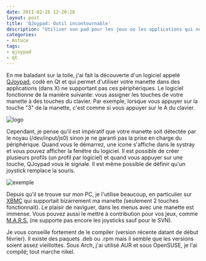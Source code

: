 ```yaml
---
date: 2011-02-26 12:20:28
layout: post
title: 'QJoypad: Outil incontournable'
description: "Utiliser son pad pour les jeux ou les applications qui ne les supporte pas."
categories:
- Astuce
tags:
- qjoypad
- qt
---
```


En me baladant sur la toile, j'ai fait la découverte d'un logiciel appelé [QJoypad](http://qjoypad.sourceforge.net/), codé en Qt et qui permet d'utiliser votre manette dans des applications (dans X) ne supportant pas ces périphériques. Le logiciel fonctionne de la manière suivante: vous assigner les touches de votre manette à des touches du clavier. Par exemple, lorsque vous appuyer sur la touche "3" de la manette, c'est comme si vous appuyer sur le A du clavier.

<!-- more -->

<img class="imgcenter" alt="logo" src="http://qjoypad.sourceforge.net/logo.gif">

Cependant, je pense qu'il est impératif que votre manette soit détectée par le noyau (/dev/input/js0) sinon je ne garanti pas la prise en charge du périphérique. Quand vous le démarrez, une icone s'affiche dans le systray et vous pouvez afficher la fenêtre du logiciel. Il est possible de créer plusieurs profils (un profil par logiciel) et quand vous appuyer sur une touche, QJoypad vous le signale. Il est même possible de définir qu'un joystick remplace la souris.

<img class="imgcenter" alt="exemple" src="http://linuxien.legtux.org/uploads/images/2011/02/joypad.png">

Depuis qu'il se trouve sur mon PC, je l'utilise beaucoup, en particulier sur [XBMC](http://www.xbmc.fr/) qui supportait bizarrement ma manette (seulement 2 touches fonctionnait). Le plaisir de naviguer, dans les menus avec une manette est immense. Vous pouvez aussi le mettre à contribution pour vos jeux, comme [M.A.R.S.](http://mars-game.sourceforge.net/) (ne supporte pas encore les joysticks sauf pour le SVN).

Je vous conseille fortement de le compiler (version récente datant de début février). Il existe des paquets .deb ou .rpm mais il semble que les versions soient assez vieillottes. Sous Arch, j'ai utilisé AUR et sous OpenSUSE, je l'ai compilé; tout marche nikel.
